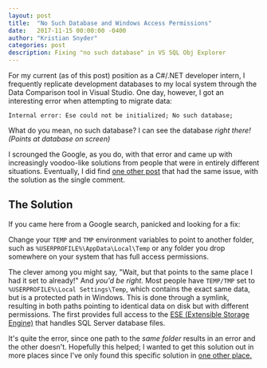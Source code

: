 ```yaml
---
layout: post
title:  "No Such Database and Windows Access Permissions"
date:   2017-11-15 00:00:00 -0400
author: "Kristian Snyder"
categories: post
description: Fixing "no such database" in VS SQL Obj Explorer
---
```


For my current (as of this post) position as a C#/.NET developer intern, I frequently replicate development databases to my local system through the Data Comparison tool in Visual Studio. One day, however, I got an interesting error when attempting to migrate data:

```
Internal error: Ese could not be initialized; No such database;
```

What do you mean, no such database? I can see the database *right there! (Points at database on screen)*

I scrounged the Google, as you do, with that error and came up with increasingly voodoo-like solutions from people that were in entirely different situations. Eventually, I did find [one other post](http://dev.emptywolf.com/2014/10/dbmdl-could-not-be-created-internal.html) that had the same issue, with the solution as the single comment.

## The Solution

If you came here from a Google search, panicked and looking for a fix:

Change your `TEMP` and `TMP` environment variables to point to another folder, such as `%USERPROFILE%\AppData\Local\Temp` or any folder you drop somewhere on your system that has full access permissions.

The clever among you might say, "Wait, but that points to the same place I had it set to already!" And *you'd be right.* Most people have `TEMP/TMP` set to `%USERPROFILE%\Local Settings\Temp`, which contains the exact same data, but is a protected path in Windows. This is done through a symlink, resulting in both paths pointing to identical data on disk but with different permissions. The first provides full access to the [ESE (Extensible Storage Engine)](https://msdn.microsoft.com/en-us/library/gg269259.aspx) that handles SQL Server database files.

It's quite the error, since one path to the *same folder* results in an error and the other doesn't. Hopefully this helped; I wanted to get this solution out in more places since I've only found this specific solution in [one other place.](http://dev.emptywolf.com/2014/10/dbmdl-could-not-be-created-internal.html)
